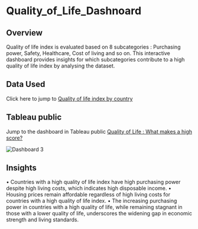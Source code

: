 # Quality_of_Life_Dashnoard

## Overview
Quality of life index is evaluated based on 8 subcategories : Purchasing power, Safety, Healthcare, Cost of living and so on. This interactive dashboard provides insights for which subcategories contribute to a high quality of life index by analysing the dataset.

## Data Used
Click here to jump to [Quality of life index by country](https://www.kaggle.com/datasets/marcelobatalhah/quality-of-life-index-by-country)

## Tableau public
Jump to the dashboard in Tableau public [Quality of Life : What makes a high score?](https://public.tableau.com/app/profile/kaori.ikarashi/viz/QualityofLifeDashboard_17416198053680/Dashboard2)


![Dashboard 3](https://github.com/user-attachments/assets/c9ccea92-2ecb-4507-ace4-437eeb4cfc39)


## Insights
• Countries with a high quality of life index have high purchasing power despite high living costs, which indicates high disposable income.
• Housing prices remain affordable regardless of high living costs for countries with a high quality of life index.
• The increasing purchasing power in countries with a high quality of life, while remaining stagnant in those with a lower quality of life, underscores the widening gap in economic strength and living standards.
